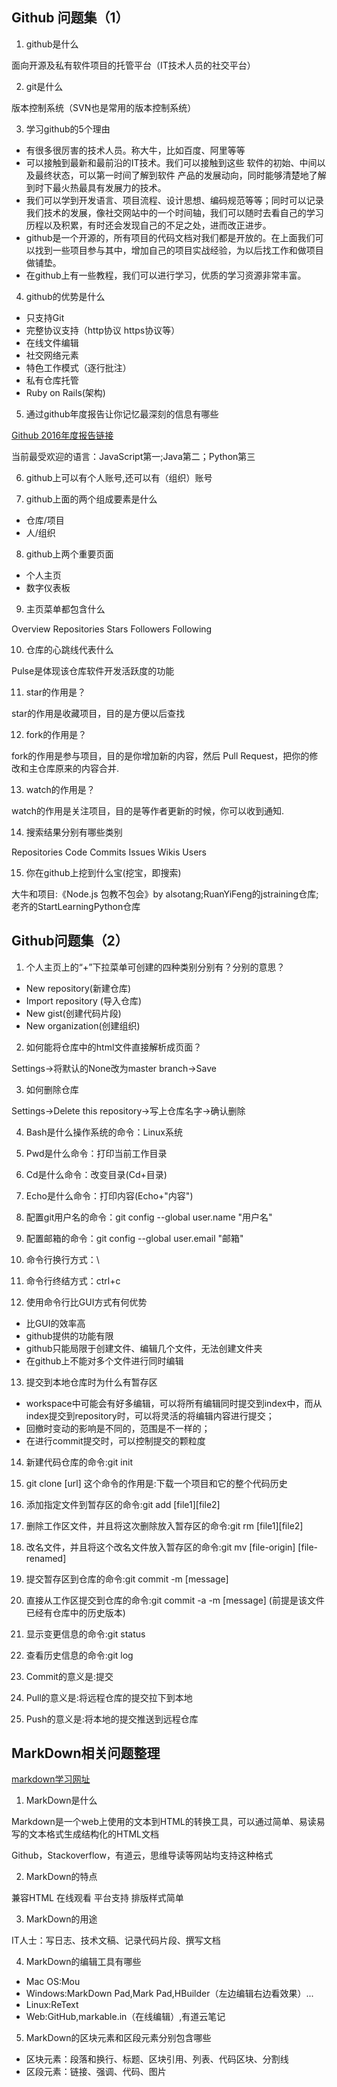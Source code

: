 ## Github 问题集（1）

1. github是什么 

  面向开源及私有软件项目的托管平台（IT技术人员的社交平台）
  
2. git是什么

  版本控制系统（SVN也是常用的版本控制系统）
  
3. 学习github的5个理由

* 有很多很厉害的技术人员。称大牛，比如百度、阿里等等   
* 可以接触到最新和最前沿的IT技术。我们可以接触到这些 软件的初始、中间以及最终状态，可以第一时间了解到软件 产品的发展动向，同时能够清楚地了解到时下最火热最具有发展力的技术。   
* 我们可以学到开发语言、项目流程、设计思想、编码规范等等；同时可以记录我们技术的发展，像社交网站中的一个时间轴，我们可以随时去看自己的学习历程以及积累，有时还会发现自己的不足之处，进而改正进步。  
* github是一个开源的，所有项目的代码文档对我们都是开放的。在上面我们可以找到一些项目参与其中，增加自己的项目实战经验，为以后找工作和做项目做铺垫。
* 在github上有一些教程，我们可以进行学习，优质的学习资源非常丰富。
   
4. github的优势是什么

+ 只支持Git
+ 完整协议支持（http协议 https协议等）
+ 在线文件编辑
+ 社交网络元素
+ 特色工作模式（逐行批注）
+ 私有仓库托管
+ Ruby on Rails(架构)

5. 通过github年度报告让你记忆最深刻的信息有哪些

 [Github 2016年度报告链接](https://octoverse.github.com/)

 当前最受欢迎的语言：JavaScript第一;Java第二；Python第三

6. github上可以有个人账号,还可以有（组织）账号

7. github上面的两个组成要素是什么
 
- 仓库/项目 
- 人/组织

8. github上两个重要页面

* 个人主页
* 数字仪表板

9. 主页菜单都包含什么

 Overview   Repositories  Stars  Followers  Following
  
10. 仓库的心跳线代表什么

 Pulse是体现该仓库软件开发活跃度的功能
   
11. star的作用是？

 star的作用是收藏项目，目的是方便以后查找

12. fork的作用是？

 fork的作用是参与项目，目的是你增加新的内容，然后 Pull Request，把你的修改和主仓库原来的内容合并.

13. watch的作用是？

 watch的作用是关注项目，目的是等作者更新的时候，你可以收到通知.

14. 搜索结果分别有哪些类别

 Repositories  Code  Commits  Issues  Wikis  Users

15. 你在github上挖到什么宝(挖宝，即搜索)

 大牛和项目:《Node.js 包教不包会》by alsotang;RuanYiFeng的jstraining仓库;老齐的StartLearningPython仓库


## Github问题集（2）

1. 个人主页上的“+”下拉菜单可创建的四种类别分别有？分别的意思？

* New repository(新建仓库)
* Import repository (导入仓库)  
* New gist(创建代码片段)       
* New organization(创建组织)
                          
2. 如何能将仓库中的html文件直接解析成页面？
  
 Settings->将默认的None改为master branch->Save

3. 如何删除仓库

 Settings->Delete this repository->写上仓库名字->确认删除

4. Bash是什么操作系统的命令：Linux系统

5. Pwd是什么命令：打印当前工作目录

6. Cd是什么命令：改变目录(Cd+目录)

7. Echo是什么命令：打印内容(Echo+"内容")

8. 配置git用户名的命令：git config --global user.name "用户名"

9. 配置邮箱的命令：git config --global user.email "邮箱"

10. 命令行换行方式：\

11. 命令行终结方式：ctrl+c

12. 使用命令行比GUI方式有何优势

* 比GUI的效率高
* github提供的功能有限 
* github只能局限于创建文件、编辑几个文件，无法创建文件夹
* 在github上不能对多个文件进行同时编辑

13. 提交到本地仓库时为什么有暂存区

* workspace中可能会有好多编辑，可以将所有编辑同时提交到index中，而从index提交到repository时，可以将灵活的将编辑内容进行提交；
* 回撤时变动的影响是不同的，范围是不一样的；
* 在进行commit提交时，可以控制提交的颗粒度

14. 新建代码仓库的命令:git init

15. git clone [url] 这个命令的作用是:下载一个项目和它的整个代码历史

16. 添加指定文件到暂存区的命令:git add [file1][file2]

17. 删除工作区文件，并且将这次删除放入暂存区的命令:git rm [file1][file2]

18. 改名文件，并且将这个改名文件放入暂存区的命令:git mv [file-origin] [file-renamed]

19. 提交暂存区到仓库的命令:git commit -m [message]

20. 直接从工作区提交到仓库的命令:git commit -a -m [message] (前提是该文件已经有仓库中的历史版本)

21. 显示变更信息的命令:git status

22. 查看历史信息的命令:git log

23. Commit的意义是:提交

24. Pull的意义是:将远程仓库的提交拉下到本地

25. Push的意义是:将本地的提交推送到远程仓库

## MarkDown相关问题整理

 [markdown学习网址](http://www.markdown.cn/)

1. MarkDown是什么

 Markdown是一个web上使用的文本到HTML的转换工具，可以通过简单、易读易写的文本格式生成结构化的HTML文档
  
 Github，Stackoverflow，有道云，思维导读等网站均支持这种格式

2. MarkDown的特点

 兼容HTML 在线观看 平台支持 排版样式简单
  
3. MarkDown的用途

 IT人士：写日志、技术文稿、记录代码片段、撰写文档

4. MarkDown的编辑工具有哪些
 
* Mac OS:Mou
* Windows:MarkDown Pad,Mark Pad,HBuilder（左边编辑右边看效果）...
* Linux:ReText
* Web:GitHub,markable.in（在线编辑）,有道云笔记

5. MarkDown的区块元素和区段元素分别包含哪些

* 区块元素：段落和换行、标题、区块引用、列表、代码区块、分割线
* 区段元素：链接、强调、代码、图片

